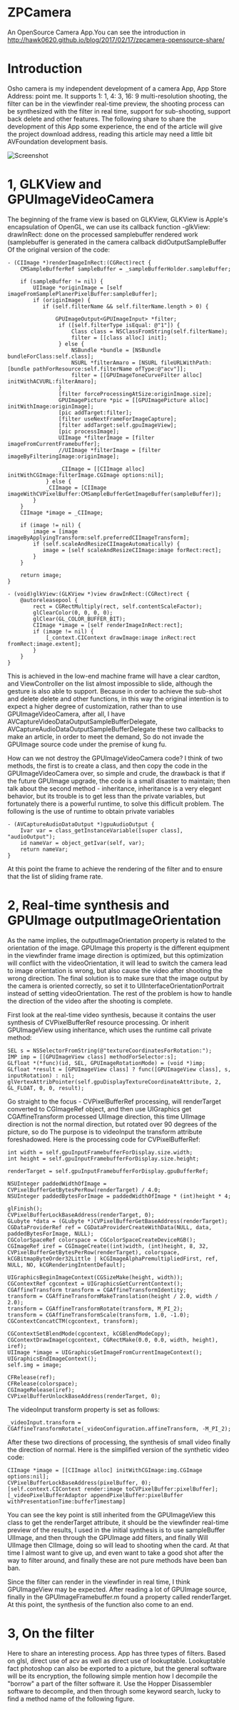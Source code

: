 # ZPCamera
An OpenSource Camera App.You can see the introduction in http://hawk0620.github.io/blog/2017/02/17/zpcamera-opensource-share/

# Introduction

Osho camera is my independent development of a camera App, App Store Address: point me. It supports 1: 1, 4: 3, 16: 9 multi-resolution shooting, the filter can be in the viewfinder real-time preview, the shooting process can be synthesized with the filter in real time, support for sub-shooting, support back delete and other features. The following share to share the development of this App some experience, the end of the article will give the project download address, reading this article may need a little bit AVFoundation development basis.

![Screenshot](https://github.com/irshadpc/ZPCamera/blob/master/3921d0ea-f561-11e6-92c2-ffc308d26460.jpeg?raw=true)

# 1, GLKView and GPUImageVideoCamera

The beginning of the frame view is based on GLKView, GLKView is Apple's encapsulation of OpenGL, we can use its callback function -glkView: drawInRect: done on the processed samplebuffer rendered work (samplebuffer is generated in the camera callback didOutputSampleBuffer Of the original version of the code:

```
- (CIImage *)renderImageInRect:(CGRect)rect {
    CMSampleBufferRef sampleBuffer = _sampleBufferHolder.sampleBuffer;

    if (sampleBuffer != nil) {
        UIImage *originImage = [self imageFromSamplePlanerPixelBuffer:sampleBuffer];
        if (originImage) {
           if (self.filterName && self.filterName.length > 0) {

               GPUImageOutput<GPUImageInput> *filter;
                if ([self.filterType isEqual: @"1"]) {
                    Class class = NSClassFromString(self.filterName);
                    filter = [[class alloc] init];
                } else {
                    NSBundle *bundle = [NSBundle bundleForClass:self.class];
                    NSURL *filterAmaro = [NSURL fileURLWithPath:[bundle pathForResource:self.filterName ofType:@"acv"]];
                    filter = [[GPUImageToneCurveFilter alloc] initWithACVURL:filterAmaro];
                }
                [filter forceProcessingAtSize:originImage.size];
                GPUImagePicture *pic = [[GPUImagePicture alloc] initWithImage:originImage];
                [pic addTarget:filter];
                [filter useNextFrameForImageCapture];
                [filter addTarget:self.gpuImageView];
                [pic processImage];              
                UIImage *filterImage = [filter imageFromCurrentFramebuffer];
                //UIImage *filterImage = [filter imageByFilteringImage:originImage];

                _CIImage = [[CIImage alloc] initWithCGImage:filterImage.CGImage options:nil];
            } else {
            _CIImage = [CIImage imageWithCVPixelBuffer:CMSampleBufferGetImageBuffer(sampleBuffer)];
        }
    }  
    CIImage *image = _CIImage;

    if (image != nil) {
        image = [image imageByApplyingTransform:self.preferredCIImageTransform];
        if (self.scaleAndResizeCIImageAutomatically) {
           image = [self scaleAndResizeCIImage:image forRect:rect];
        }
    }

    return image;
}

- (void)glkView:(GLKView *)view drawInRect:(CGRect)rect {
    @autoreleasepool {
        rect = CGRectMultiply(rect, self.contentScaleFactor);
        glClearColor(0, 0, 0, 0);
        glClear(GL_COLOR_BUFFER_BIT);
        CIImage *image = [self renderImageInRect:rect];
        if (image != nil) {
            [_context.CIContext drawImage:image inRect:rect fromRect:image.extent];
        }
    }
}
```

This is achieved in the low-end machine frame will have a clear cardton, and ViewController on the list almost impossible to slide, although the gesture is also able to support. Because in order to achieve the sub-shot and delete delete and other functions, in this way the original intention is to expect a higher degree of customization, rather than to use GPUImageVideoCamera, after all, I have AVCaptureVideoDataOutputSampleBufferDelegate, AVCaptureAudioDataOutputSampleBufferDelegate these two callbacks to make an article, in order to meet the demand, So do not invade the GPUImage source code under the premise of kung fu.

How can we not destroy the GPUImageVideoCamera code? I think of two methods, the first is to create a class, and then copy the code in the GPUImageVideoCamera over, so simple and crude, the drawback is that if the future GPUImage upgrade, the code is a small disaster to maintain; then talk about the second method - inheritance, inheritance is a very elegant behavior, but its trouble is to get less than the private variables, but fortunately there is a powerful runtime, to solve this difficult problem. The following is the use of runtime to obtain private variables

```
- (AVCaptureAudioDataOutput *)gpuAudioOutput {
    Ivar var = class_getInstanceVariable([super class], "audioOutput");
    id nameVar = object_getIvar(self, var);
    return nameVar;
}
```

At this point the frame to achieve the rendering of the filter and to ensure that the list of sliding frame rate.

# 2, Real-time synthesis and GPUImage outputImageOrientation

As the name implies, the outputImageOrientation property is related to the orientation of the image. GPUImage this property is the different equipment in the viewfinder frame image direction is optimized, but this optimization will conflict with the videoOrientation, it will lead to switch the camera lead to image orientation is wrong, but also cause the video after shooting the wrong direction. The final solution is to make sure that the image output by the camera is oriented correctly, so set it to UIInterfaceOrientationPortrait instead of setting videoOrientation. The rest of the problem is how to handle the direction of the video after the shooting is complete.

First look at the real-time video synthesis, because it contains the user synthesis of CVPixelBufferRef resource processing. Or inherit GPUImageView using inheritance, which uses the runtime call private method:

```
SEL s = NSSelectorFromString(@"textureCoordinatesForRotation:");
IMP imp = [[GPUImageView class] methodForSelector:s];
GLfloat *(*func)(id, SEL, GPUImageRotationMode) = (void *)imp;
GLfloat *result = [GPUImageView class] ? func([GPUImageView class], s, inputRotation) : nil;
glVertexAttribPointer(self.gpuDisplayTextureCoordinateAttribute, 2, GL_FLOAT, 0, 0, result);
```

Go straight to the focus - CVPixelBufferRef processing, will renderTarget converted to CGImageRef object, and then use UIGraphics get CGAffineTransform processed UIImage direction, this time UIImage direction is not the normal direction, but rotated over 90 degrees of the picture, so do The purpose is to videoInput the transform attribute foreshadowed. Here is the processing code for CVPixelBufferRef:

```
int width = self.gpuInputFramebufferForDisplay.size.width;
int height = self.gpuInputFramebufferForDisplay.size.height;

renderTarget = self.gpuInputFramebufferForDisplay.gpuBufferRef;

NSUInteger paddedWidthOfImage = CVPixelBufferGetBytesPerRow(renderTarget) / 4.0;
NSUInteger paddedBytesForImage = paddedWidthOfImage * (int)height * 4;

glFinish();
CVPixelBufferLockBaseAddress(renderTarget, 0);
GLubyte *data = (GLubyte *)CVPixelBufferGetBaseAddress(renderTarget);
CGDataProviderRef ref = CGDataProviderCreateWithData(NULL, data, paddedBytesForImage, NULL);
CGColorSpaceRef colorspace = CGColorSpaceCreateDeviceRGB();
CGImageRef iref = CGImageCreate((int)width, (int)height, 8, 32, CVPixelBufferGetBytesPerRow(renderTarget), colorspace, kCGBitmapByteOrder32Little | kCGImageAlphaPremultipliedFirst, ref, NULL, NO, kCGRenderingIntentDefault);

UIGraphicsBeginImageContext(CGSizeMake(height, width));
CGContextRef cgcontext = UIGraphicsGetCurrentContext();
CGAffineTransform transform = CGAffineTransformIdentity;
transform = CGAffineTransformMakeTranslation(height / 2.0, width / 2.0);
transform = CGAffineTransformRotate(transform, M_PI_2);
transform = CGAffineTransformScale(transform, 1.0, -1.0);
CGContextConcatCTM(cgcontext, transform);

CGContextSetBlendMode(cgcontext, kCGBlendModeCopy);
CGContextDrawImage(cgcontext, CGRectMake(0.0, 0.0, width, height), iref);
UIImage *image = UIGraphicsGetImageFromCurrentImageContext();
UIGraphicsEndImageContext();
self.img = image;

CFRelease(ref);
CFRelease(colorspace);
CGImageRelease(iref);
CVPixelBufferUnlockBaseAddress(renderTarget, 0);
```

The videoInput transform property is set as follows:

```
_videoInput.transform = CGAffineTransformRotate(_videoConfiguration.affineTransform, -M_PI_2);
```
After these two directions of processing, the synthesis of small video finally the direction of normal. Here is the simplified version of the synthetic video code:

```
CIImage *image = [[CIImage alloc] initWithCGImage:img.CGImage options:nil];
CVPixelBufferLockBaseAddress(pixelBuffer, 0);
[self.context.CIContext render:image toCVPixelBuffer:pixelBuffer];
[_videoPixelBufferAdaptor appendPixelBuffer:pixelBuffer withPresentationTime:bufferTimestamp]
```

You can see the key point is still inherited from the GPUImageView this class to get the renderTarget attribute, it should be the viewfinder real-time preview of the results, I used in the initial synthesis is to use sampleBuffer UIImage, and then through the GPUImage add filters, and finally Will UIImage then CIImage, doing so will lead to shooting when the card. At that time I almost want to give up, and even want to take a good shot after the way to filter around, and finally these are not pure methods have been ban ban.

Since the filter can render in the viewfinder in real time, I think GPUImageView may be expected. After reading a lot of GPUImage source, finally in the GPUImageFramebuffer.m found a property called renderTarget. At this point, the synthesis of the function also come to an end.

# 3, On the filter

Here to share an interesting process. App has three types of filters. Based on glsl, direct use of acv as well as direct use of lookuptable. Lookuptable fact photoshop can also be exported to a picture, but the general software will be its encryption, the following simple mention how I decompile the "borrow" a part of the filter software it. Use the Hopper Disassembler software to decompile, and then through some keyword search, lucky to find a method name of the following figure.


